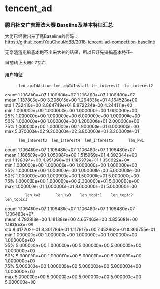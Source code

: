 # tencent_ad

### 腾讯社交广告算法大赛 Baseline及基本特征汇总

大佬已经做出来了高Baseline的代码：https://github.com/YouChouNoBB/2018-tencent-ad-competition-baseline

无奈渣渣电脑基本跑不出来大神的结果，所以只好先搞搞基本特征~

目前线上大概0.7左右

#### 用户特征


          len_appIdAction len_appIdInstall len_interest1  len_interest2
  count     1.106480e+07      1.106480e+07   1.106480e+07   1.106480e+07   
  mean      1.137803e+00      3.306016e+00   1.294338e+01   4.164523e+00   
  std       1.732410e+00      2.864749e+01   8.972224e+00   4.244111e+00   
  min       1.000000e+00      1.000000e+00   1.000000e+00   1.000000e+00   
  25%       1.000000e+00      1.000000e+00   6.000000e+00   1.000000e+00   
  50%       1.000000e+00      1.000000e+00   1.200000e+01   2.000000e+00   
  75%       1.000000e+00      1.000000e+00   1.900000e+01   6.000000e+00   
  max       5.370000e+02      9.200000e+02   3.800000e+01   3.200000e+01   

 
          len_interest3  len_interest4  len_interest5       len_kw1
 
  count   1.106480e+07   1.106480e+07   1.106480e+07  1.106480e+07   
  mean    1.168589e+00   1.050987e+00   1.515969e+01  4.392344e+00   
  std     1.136084e+00   4.851396e-01   1.185373e+01  1.350022e+00   
  min     1.000000e+00   1.000000e+00   1.000000e+00  1.000000e+00   
  25%     1.000000e+00   1.000000e+00   1.000000e+00  5.000000e+00   
  50%     1.000000e+00   1.000000e+00   1.500000e+01  5.000000e+00   
  75%     1.000000e+00   1.000000e+00   2.300000e+01  5.000000e+00   
  max     1.000000e+01   1.000000e+01   8.600000e+01  5.000000e+00   

             len_kw2       len_kw3    len_topic1    len_topic2    len_topic3  
  count   1.106480e+07  1.106480e+07  1.106480e+07  1.106480e+07  1.106480e+07  
  mean    4.792818e+00  1.181388e+00  4.657463e+00  4.855681e+00  1.183553e+00  
  std     8.417202e-01  8.301784e-01  1.117917e+00  7.452962e-01  8.366755e-01  
  min     1.000000e+00  1.000000e+00  1.000000e+00  1.000000e+00  1.000000e+00  
  25%     5.000000e+00  1.000000e+00  5.000000e+00  5.000000e+00  1.000000e+00  
  50%     5.000000e+00  1.000000e+00  5.000000e+00  5.000000e+00  1.000000e+00  
  75%     5.000000e+00  1.000000e+00  5.000000e+00  5.000000e+00  1.000000e+00  
  max     5.000000e+00  5.000000e+00  5.000000e+00  5.000000e+00  5.000000e+00  

